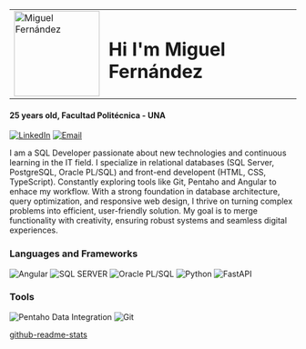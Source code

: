 <table>
  <tr>
    <td><img src="https://media.licdn.com/dms/image/v2/D4D35AQGSC22fjMGMTQ/profile-framedphoto-shrink_200_200/B4DZc3pf6WH4Ac-/0/1748985315440?e=1749592800&v=beta&t=T1hIlsq324e5b8SMgHMK1mgeR3pv-DhEfZFFUAoSESs" alt="Miguel Fernández" width="150px"></td>
    <td><h1>Hi I'm Miguel Fernández</h1></td>
  </tr>
</table>

#### 25 years old, Facultad Politécnica - UNA

[![LinkedIn](https://img.shields.io/badge/LinkedIn-0A66C2?style=for-the-badge&logo=linkedin&logoColor=white)](www.linkedin.com/in/miguelfernandez13)
[![Email](https://img.shields.io/badge/Email-D14836?style=for-the-badge&logo=gmail&logoColor=white)](mailto:fernandezalejandro430@gmail.com)

I am a SQL Developer passionate about new technologies and continuous learning in the IT field. I specialize in relational databases (SQL Server, PostgreSQL, Oracle PL/SQL) and front-end developent (HTML, CSS, TypeScript). Constantly exploring tools like Git, Pentaho and Angular to enhace my workflow.
With a strong foundation in database architecture, query optimization, and responsive web design, I thrive on turning complex problems into efficient, user-friendly solution. My goal is to merge functionality with creativity, ensuring robust systems and seamless digital experiences.

### Languages and Frameworks
![Angular](https://img.shields.io/badge/Angular-FF0000?style=for-the-badge&logo=Angular&logoColor=white)
![SQL SERVER](https://img.shields.io/badge/SQLSERVER-8e8f8c?style=for-the-badge&logo=SQLSERVER&logoColor=white)
![Oracle PL/SQL](https://img.shields.io/badge/Oracle-FF0000?style=for-the-badge&logo=ORACLE&logoColor=white)
![Python](https://img.shields.io/badge/Python-3776AB?style=for-the-badge&logo=python&logoColor=white)
![FastAPI](https://img.shields.io/badge/FastAPI-199C09?style=for-the-badge&logo=FASTAPI&logoColor=white)
### Tools
![Pentaho Data Integration](https://img.shields.io/badge/Pentaho-D5401F?style=for-the-badge&logo=PENTAHO&logoColor=white)
![Git](https://img.shields.io/badge/Git-D5401F?style=for-the-badge&logo=GIT&logoColor=white)

[github-readme-stats](https://github.com/MiguelFoam/github-readme-stats)


